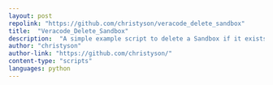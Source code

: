 ```yaml
---
layout: post
repolink: "https://github.com/christyson/veracode_delete_sandbox"
title:  "Veracode_Delete_Sandbox"
description:  "A simple example script to delete a Sandbox if it exists in a Veracode application profile and you have the appropriate permissions."
author: "christyson"
author-link: "https://github.com/christyson/"
content-type: "scripts"
languages: python
---
```

